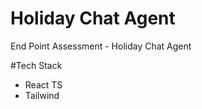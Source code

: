 # Holiday Chat Agent

End Point Assessment - Holiday Chat Agent

#Tech Stack

- React TS
- Tailwind

